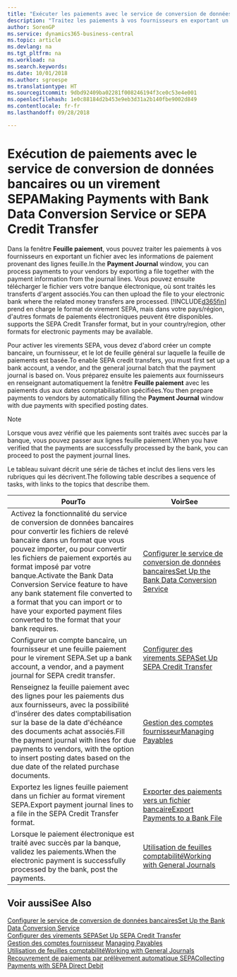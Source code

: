 ```yaml
---
title: "Exécuter les paiements avec le service de conversion de données bancaires ou un virement SEPA | Microsoft Docs"
description: "Traitez les paiements à vos fournisseurs en exportant un fichier avec les informations de paiement provenant des lignes feuille."
author: SorenGP
ms.service: dynamics365-business-central
ms.topic: article
ms.devlang: na
ms.tgt_pltfrm: na
ms.workload: na
ms.search.keywords: 
ms.date: 10/01/2018
ms.author: sgroespe
ms.translationtype: HT
ms.sourcegitcommit: 9dbd92409ba02281f008246194f3ce0c53e4e001
ms.openlocfilehash: 1e0c88184d2b453e9eb3d31a2b140fbe9002d849
ms.contentlocale: fr-fr
ms.lasthandoff: 09/28/2018

---
```

# <a name="making-payments-with-bank-data-conversion-service-or-sepa-credit-transfer"></a><span data-ttu-id="ab6c8-103">Exécution de paiements avec le service de conversion de données bancaires ou un virement SEPA</span><span class="sxs-lookup"><span data-stu-id="ab6c8-103">Making Payments with Bank Data Conversion Service or SEPA Credit Transfer</span></span>
<span data-ttu-id="ab6c8-104">Dans la fenêtre **Feuille paiement**, vous pouvez traiter les paiements à vos fournisseurs en exportant un fichier avec les informations de paiement provenant des lignes feuille.</span><span class="sxs-lookup"><span data-stu-id="ab6c8-104">In the **Payment Journal** window, you can process payments to your vendors by exporting a file together with the payment information from the journal lines.</span></span> <span data-ttu-id="ab6c8-105">Vous pouvez ensuite télécharger le fichier vers votre banque électronique, où sont traités les transferts d'argent associés.</span><span class="sxs-lookup"><span data-stu-id="ab6c8-105">You can then upload the file to your electronic bank where the related money transfers are processed.</span></span> [!INCLUDE[d365fin](includes/d365fin_md.md)] <span data-ttu-id="ab6c8-106">prend en charge le format de virement SEPA, mais dans votre pays/région, d'autres formats de paiements électroniques peuvent être disponibles.</span><span class="sxs-lookup"><span data-stu-id="ab6c8-106"> supports the SEPA Credit Transfer format, but in your country/region, other formats for electronic payments may be available.</span></span>   

 <span data-ttu-id="ab6c8-107">Pour activer les virements SEPA, vous devez d'abord créer un compte bancaire, un fournisseur, et le lot de feuille général sur laquelle la feuille de paiements est basée.</span><span class="sxs-lookup"><span data-stu-id="ab6c8-107">To enable SEPA credit transfers, you must first set up a bank account, a vendor, and the general journal batch that the payment journal is based on.</span></span> <span data-ttu-id="ab6c8-108">Vous préparez ensuite les paiements aux fournisseurs en renseignant automatiquement la fenêtre **Feuille paiement** avec les paiements dus aux dates comptabilisation spécifiées.</span><span class="sxs-lookup"><span data-stu-id="ab6c8-108">You then prepare payments to vendors by automatically filling the **Payment Journal** window with due payments with specified posting dates.</span></span>  

> [!NOTE]  
>  <span data-ttu-id="ab6c8-109">Lorsque vous avez vérifié que les paiements sont traités avec succès par la banque, vous pouvez passer aux lignes feuille paiement.</span><span class="sxs-lookup"><span data-stu-id="ab6c8-109">When you have verified that the payments are successfully processed by the bank, you can proceed to post the payment journal lines.</span></span>  

 <span data-ttu-id="ab6c8-110">Le tableau suivant décrit une série de tâches et inclut des liens vers les rubriques qui les décrivent.</span><span class="sxs-lookup"><span data-stu-id="ab6c8-110">The following table describes a sequence of tasks, with links to the topics that describe them.</span></span>   

|<span data-ttu-id="ab6c8-111">**Pour**</span><span class="sxs-lookup"><span data-stu-id="ab6c8-111">**To**</span></span>|<span data-ttu-id="ab6c8-112">**Voir**</span><span class="sxs-lookup"><span data-stu-id="ab6c8-112">**See**</span></span>|  
|------------|-------------|  
|<span data-ttu-id="ab6c8-113">Activez la fonctionnalité du service de conversion de données bancaires pour convertir les fichiers de relevé bancaire dans un format que vous pouvez importer, ou pour convertir les fichiers de paiement exportés au format imposé par votre banque.</span><span class="sxs-lookup"><span data-stu-id="ab6c8-113">Activate the Bank Data Conversion Service feature to have any bank statement file converted to a format that you can import or to have your exported payment files converted to the format that your bank requires.</span></span>|[<span data-ttu-id="ab6c8-114">Configurer le service de conversion de données bancaires</span><span class="sxs-lookup"><span data-stu-id="ab6c8-114">Set Up the Bank Data Conversion Service</span></span>](bank-how-setup-bank-statement-service.md)|  
|<span data-ttu-id="ab6c8-115">Configurer un compte bancaire, un fournisseur et une feuille paiement pour le virement SEPA.</span><span class="sxs-lookup"><span data-stu-id="ab6c8-115">Set up a bank account, a vendor, and a payment journal for SEPA credit transfer.</span></span>|[<span data-ttu-id="ab6c8-116">Configurer des virements SEPA</span><span class="sxs-lookup"><span data-stu-id="ab6c8-116">Set Up SEPA Credit Transfer</span></span>](finance-how-to-set-up-sepa-credit-transfer.md)|  
|<span data-ttu-id="ab6c8-117">Renseignez la feuille paiement avec des lignes pour les paiements dus aux fournisseurs, avec la possibilité d'insérer des dates comptabilisation sur la base de la date d'échéance des documents achat associés.</span><span class="sxs-lookup"><span data-stu-id="ab6c8-117">Fill the payment journal with lines for due payments to vendors, with the option to insert posting dates based on the due date of the related purchase documents.</span></span>|[<span data-ttu-id="ab6c8-118">Gestion des comptes fournisseur</span><span class="sxs-lookup"><span data-stu-id="ab6c8-118">Managing Payables</span></span>](payables-manage-payables.md)|  
|<span data-ttu-id="ab6c8-119">Exportez les lignes feuille paiement dans un fichier au format virement SEPA.</span><span class="sxs-lookup"><span data-stu-id="ab6c8-119">Export payment journal lines to a file in the SEPA Credit Transfer format.</span></span>|[<span data-ttu-id="ab6c8-120">Exporter des paiements vers un fichier bancaire</span><span class="sxs-lookup"><span data-stu-id="ab6c8-120">Export Payments to a Bank File</span></span>](payables-how-export-payments-bank-file.md)|  
|<span data-ttu-id="ab6c8-121">Lorsque le paiement électronique est traité avec succès par la banque, validez les paiements.</span><span class="sxs-lookup"><span data-stu-id="ab6c8-121">When the electronic payment is successfully processed by the bank, post the payments.</span></span>|[<span data-ttu-id="ab6c8-122">Utilisation de feuilles comptabilité</span><span class="sxs-lookup"><span data-stu-id="ab6c8-122">Working with General Journals</span></span>](ui-work-general-journals.md)|  

## <a name="see-also"></a><span data-ttu-id="ab6c8-123">Voir aussi</span><span class="sxs-lookup"><span data-stu-id="ab6c8-123">See Also</span></span>  
[<span data-ttu-id="ab6c8-124">Configurer le service de conversion de données bancaires</span><span class="sxs-lookup"><span data-stu-id="ab6c8-124">Set Up the Bank Data Conversion Service</span></span>](bank-how-setup-bank-statement-service.md)  
[<span data-ttu-id="ab6c8-125">Configurer des virements SEPA</span><span class="sxs-lookup"><span data-stu-id="ab6c8-125">Set Up SEPA Credit Transfer</span></span>](finance-how-to-set-up-sepa-credit-transfer.md)  
<span data-ttu-id="ab6c8-126">[Gestion des comptes fournisseur](payables-manage-payables.md) </span><span class="sxs-lookup"><span data-stu-id="ab6c8-126">[Managing Payables](payables-manage-payables.md) </span></span>  
[<span data-ttu-id="ab6c8-127">Utilisation de feuilles comptabilité</span><span class="sxs-lookup"><span data-stu-id="ab6c8-127">Working with General Journals</span></span>](ui-work-general-journals.md)  
[<span data-ttu-id="ab6c8-128">Recouvrement de paiements par prélèvement automatique SEPA</span><span class="sxs-lookup"><span data-stu-id="ab6c8-128">Collecting Payments with SEPA Direct Debit</span></span>](finance-collect-payments-with-sepa-direct-debit.md)   

